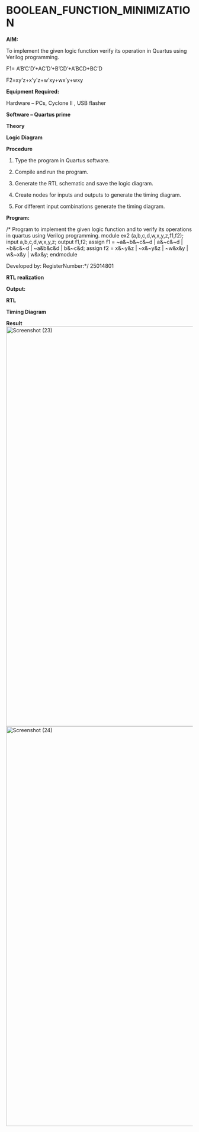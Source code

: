 # BOOLEAN_FUNCTION_MINIMIZATION

**AIM:**

To implement the given logic function verify its operation in Quartus using Verilog programming.

F1= A’B’C’D’+AC’D’+B’CD’+A’BCD+BC’D 

F2=xy’z+x’y’z+w’xy+wx’y+wxy

**Equipment Required:**

Hardware – PCs, Cyclone II , USB flasher

**Software – Quartus prime**

**Theory**

**Logic Diagram**

**Procedure**

1.	Type the program in Quartus software.

2.	Compile and run the program.

3.	Generate the RTL schematic and save the logic diagram.

4.	Create nodes for inputs and outputs to generate the timing diagram.

5.	For different input combinations generate the timing diagram.


**Program:**

/* Program to implement the given logic function and to verify its operations in quartus using Verilog programming. 
module ex2 (a,b,c,d,w,x,y,z,f1,f2);
input a,b,c,d,w,x,y,z;
output f1,f2;
assign f1 = ~a&~b&~c&~d | a&~c&~d | ~b&c&~d | ~a&b&c&d | b&~c&d;
assign f2 = x&~y&z | ~x&~y&z | ~w&x&y | w&~x&y | w&x&y;
endmodule


Developed by: RegisterNumber:*/ 25014801


**RTL realization**

**Output:**

**RTL**

**Timing Diagram**

**Result**
<img width="1920" height="1080" alt="Screenshot (23)" src="https://github.com/user-attachments/assets/b1189c33-b237-4bf8-b71a-2a3b5b4cb877" />
<img width="1920" height="1080" alt="Screenshot (24)" src="https://github.com/user-attachments/assets/3cec75ae-95b1-4ac8-823e-5a83bdee2deb" />


